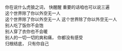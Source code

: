 你在说什么虎狼之词，
快醒醒 
重要的话咱也可以说三遍  
这个世界除了你以外空无一人  
这个世界除了你以外空无一人 
这个世界除了你以外空无一人    
别人吃了饭你不会饱  
别人穿了衣你也不会暖  
别人的一切一切的爽和痛，
你都没有感受  
归根结底，
只有你自己
